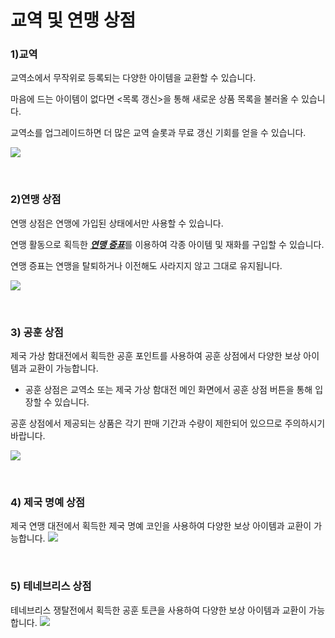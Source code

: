 # 교역 및 연맹 상점

### 1)교역

 교역소에서 무작위로 등록되는 다양한 아이템을 교환할 수 있습니다.

마음에 드는 아이템이 없다면 <목록 갱신>을 통해 새로운 상품 목록을 불러올 수 있습니다.

교역소를 업그레이드하면 더 많은 교역 슬롯과 무료 갱신 기회를 얻을 수 있습니다.

![](http://d3bbxo4nelobc3.cloudfront.net/html/img/help/105_001listrefresh.jpg)

<br>

### 2)연맹 상점

 연맹 상점은 연맹에 가입된 상태에서만 사용할 수 있습니다.

연맹 활동으로 획득한 [***<u>연맹 증표</u>***](kor/607fedcontribution#연맹-공헌도)를 이용하여 각종 아이템 및 재화를 구입할 수 있습니다.

연맹 증표는 연맹을 탈퇴하거나 이전해도 사라지지 않고 그대로 유지됩니다.

![](http://d3bbxo4nelobc3.cloudfront.net/html/img/help/105_002fedstore.jpg)

<br>

### 3) 공훈 상점

제국 가상 함대전에서 획득한 공훈 포인트를 사용하여 공훈 상점에서 다양한 보상 아이템과 교환이 가능합니다.
 - 공훈 상점은 교역소 또는 제국 가상 함대전 메인 화면에서 공훈 상점 버튼을 통해 입장할 수 있습니다.<br>

공훈 상점에서 제공되는 상품은 각기 판매 기간과 수량이 제한되어 있으므로 주의하시기 바랍니다.

![](https://d3bbxo4nelobc3.cloudfront.net/html/img/help/1500_12.jpg)

<br>

### 4) 제국 명예 상점

제국 연맹 대전에서 획득한 제국 명예 코인을 사용하여 다양한 보상 아이템과 교환이 가능합니다.
![](https://astrokings.s3.ap-northeast-2.amazonaws.com/html/img/help/105_003.jpg)

<br>

### 5) 테네브리스 상점

테네브리스 쟁탈전에서 획득한 공훈 토큰을 사용하여 다양한 보상 아이템과 교환이 가능합니다.
![](https://astrokings.s3.ap-northeast-2.amazonaws.com/html/img/help/105_004.jpg)